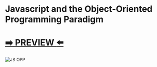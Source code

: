 # Javascript and the Object-Oriented Programming Paradigm
# [:arrow_right: PREVIEW :arrow_left:](https://erik161.github.io/Javascript-and-the-Object-Oriented/)



![JS OPP](https://user-images.githubusercontent.com/26189854/92643228-a67a2a00-f29e-11ea-9d33-f22dcfd5d233.gif)



